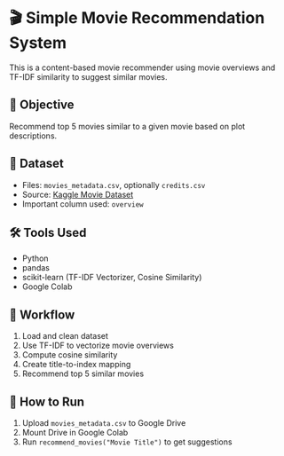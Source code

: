# 🎬 Simple Movie Recommendation System

This is a content-based movie recommender using movie overviews and TF-IDF similarity to suggest similar movies.

## 🎯 Objective
Recommend top 5 movies similar to a given movie based on plot descriptions.

## 📁 Dataset
- Files: `movies_metadata.csv`, optionally `credits.csv`
- Source: [Kaggle Movie Dataset](https://www.kaggle.com/datasets)
- Important column used: `overview`

## 🛠️ Tools Used
- Python
- pandas
- scikit-learn (TF-IDF Vectorizer, Cosine Similarity)
- Google Colab

## 🧪 Workflow
1. Load and clean dataset
2. Use TF-IDF to vectorize movie overviews
3. Compute cosine similarity
4. Create title-to-index mapping
5. Recommend top 5 similar movies

## 🚀 How to Run
1. Upload `movies_metadata.csv` to Google Drive
2. Mount Drive in Google Colab
3. Run `recommend_movies("Movie Title")` to get suggestions



